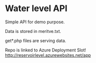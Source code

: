 # Water level API
Simple API for demo purpose.

Data is stored in meritve.txt.

get*.php files are serving data.

Repo is linked to Azure Deployment Slot!
http://reservoirlevel.azurewebsites.net/app


